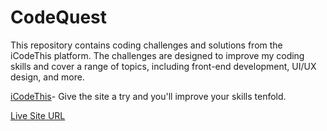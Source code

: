 # CodeQuest

This repository contains coding challenges and solutions from the iCodeThis platform. The challenges are designed to improve my coding skills and cover a range of topics, including front-end development, UI/UX design, and more.

[iCodeThis](https://iCodeThis.com/?ref=kariukimikael)- Give the site a try and you'll improve your skills tenfold.

[Live Site URL](https://kariukimikael.github.io/CodeQuest/)
